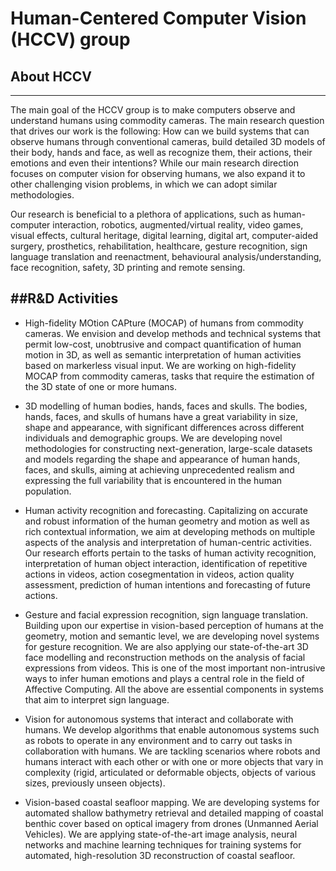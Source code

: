  

# Human-Centered Computer Vision (HCCV) group

## About HCCV
------------------------------------------------------------------ 

The main goal of the HCCV group is to make computers observe and understand humans using commodity cameras. The main research question that drives our work is the following: How can we build systems that can observe humans through conventional cameras, build detailed 3D models of their body, hands and face, as well as recognize them, their actions, their emotions and even their intentions? While our main research direction focuses on computer vision for observing humans, we also expand it to other challenging vision problems, in which we can adopt similar methodologies. 

Our research is beneficial to a plethora of applications, such as human-computer interaction, robotics, augmented/virtual reality, video games, visual effects, cultural heritage, digital learning, digital art, computer-aided surgery, prosthetics, rehabilitation, healthcare, gesture recognition, sign language translation and reenactment, behavioural analysis/understanding, face recognition, safety, 3D printing and remote sensing. 



##R&D Activities
------------------------------------------------------------------ 
* High-fidelity MOtion CAPture (MOCAP) of humans from commodity cameras.
    We envision and develop methods and technical systems that permit low-cost, unobtrusive and compact quantification of human motion in 3D, as well as semantic interpretation of human activities based on markerless visual input. We are working on high-fidelity MOCAP from commodity cameras, tasks that require the estimation of the 3D state of one or more humans. 
     
* 3D modelling of human bodies, hands, faces and skulls.
    The bodies, hands, faces, and skulls of humans have a great variability in size, shape and appearance, with significant differences across different individuals and demographic groups. We are developing novel methodologies for constructing next-generation, large-scale datasets and models regarding the shape and appearance of human hands, faces, and skulls, aiming at achieving unprecedented realism and expressing the full variability that is encountered in the human population. 
     
* Human activity recognition and forecasting.
    Capitalizing on accurate and robust information of the human geometry and motion as well as rich contextual information, we aim at developing methods on multiple aspects of the analysis and interpretation of human-centric activities. Our research efforts pertain to the tasks of human activity recognition, interpretation of human object interaction, identification of repetitive actions in videos, action cosegmentation in videos, action quality assessment, prediction of human intentions and forecasting of future actions.
     
* Gesture and facial expression recognition, sign language translation. 
    Building upon our expertise in vision-based perception of humans at the geometry, motion and semantic level, we are developing novel systems for gesture recognition. We are also applying our state-of-the-art 3D face modelling and reconstruction methods on the analysis of facial expressions from videos. This is one of the most important non-intrusive ways to infer human emotions and plays a central role in the field of Affective Computing. All the above are essential components in systems that aim to interpret sign language.
     
* Vision for autonomous systems that interact and collaborate with humans.
    We develop algorithms that enable autonomous systems such as robots to operate in any environment and to carry out tasks in collaboration with humans. We are tackling scenarios where robots and humans interact with each other or with one or more objects that vary in complexity (rigid, articulated or deformable objects, objects of various sizes, previously unseen objects).
     
* Vision-based coastal seafloor mapping.
    We are developing systems for automated shallow bathymetry retrieval and detailed mapping of coastal benthic cover based on optical imagery from drones (Unmanned Aerial Vehicles). We are applying state-of-the-art image analysis, neural networks and machine learning techniques for training systems for automated, high-resolution 3D reconstruction of coastal seafloor. 
     


